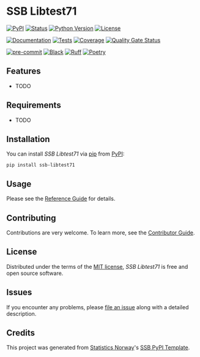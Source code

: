 # SSB Libtest71

[![PyPI](https://img.shields.io/pypi/v/ssb-libtest71.svg)][pypi status]
[![Status](https://img.shields.io/pypi/status/ssb-libtest71.svg)][pypi status]
[![Python Version](https://img.shields.io/pypi/pyversions/ssb-libtest71)][pypi status]
[![License](https://img.shields.io/pypi/l/ssb-libtest71)][license]

[![Documentation](https://github.com/statisticsnorway/ssb-libtest71/actions/workflows/docs.yml/badge.svg)][documentation]
[![Tests](https://github.com/statisticsnorway/ssb-libtest71/actions/workflows/tests.yml/badge.svg)][tests]
[![Coverage](https://sonarcloud.io/api/project_badges/measure?project=statisticsnorway_ssb-libtest71&metric=coverage)][sonarcov]
[![Quality Gate Status](https://sonarcloud.io/api/project_badges/measure?project=statisticsnorway_ssb-libtest71&metric=alert_status)][sonarquality]

[![pre-commit](https://img.shields.io/badge/pre--commit-enabled-brightgreen?logo=pre-commit&logoColor=white)][pre-commit]
[![Black](https://img.shields.io/badge/code%20style-black-000000.svg)][black]
[![Ruff](https://img.shields.io/endpoint?url=https://raw.githubusercontent.com/astral-sh/ruff/main/assets/badge/v2.json)](https://github.com/astral-sh/ruff)
[![Poetry](https://img.shields.io/endpoint?url=https://python-poetry.org/badge/v0.json)][poetry]

[pypi status]: https://pypi.org/project/ssb-libtest71/
[documentation]: https://statisticsnorway.github.io/ssb-libtest71
[tests]: https://github.com/statisticsnorway/ssb-libtest71/actions?workflow=Tests

[sonarcov]: https://sonarcloud.io/summary/overall?id=statisticsnorway_ssb-libtest71
[sonarquality]: https://sonarcloud.io/summary/overall?id=statisticsnorway_ssb-libtest71
[pre-commit]: https://github.com/pre-commit/pre-commit
[black]: https://github.com/psf/black
[poetry]: https://python-poetry.org/

## Features

- TODO

## Requirements

- TODO

## Installation

You can install _SSB Libtest71_ via [pip] from [PyPI]:

```console
pip install ssb-libtest71
```

## Usage

Please see the [Reference Guide] for details.

## Contributing

Contributions are very welcome.
To learn more, see the [Contributor Guide].

## License

Distributed under the terms of the [MIT license][license],
_SSB Libtest71_ is free and open source software.

## Issues

If you encounter any problems,
please [file an issue] along with a detailed description.

## Credits

This project was generated from [Statistics Norway]'s [SSB PyPI Template].

[statistics norway]: https://www.ssb.no/en
[pypi]: https://pypi.org/
[ssb pypi template]: https://github.com/statisticsnorway/ssb-pypitemplate
[file an issue]: https://github.com/statisticsnorway/ssb-libtest71/issues
[pip]: https://pip.pypa.io/

<!-- github-only -->

[license]: https://github.com/statisticsnorway/ssb-libtest71/blob/main/LICENSE
[contributor guide]: https://github.com/statisticsnorway/ssb-libtest71/blob/main/CONTRIBUTING.md
[reference guide]: https://statisticsnorway.github.io/ssb-libtest71/reference.html
